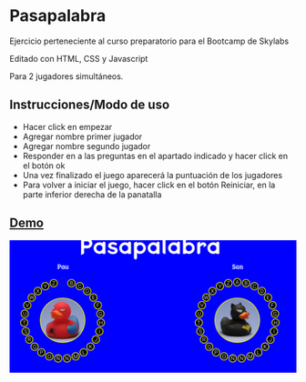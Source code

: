 # Pasapalabra

Ejercicio perteneciente al curso preparatorio para el Bootcamp de Skylabs

Editado con HTML, CSS y Javascript

Para 2 jugadores simultáneos.

## Instrucciones/Modo de uso
- Hacer click en empezar
- Agregar nombre primer jugador
- Agregar nombre segundo jugador
- Responder en a las preguntas en el apartado indicado y hacer click en el botón ok
- Una vez finalizado el juego aparecerá la puntuación de los jugadores
- Para volver a iniciar el juego, hacer click en el botón Reiniciar, en la parte inferior derecha de la panatalla




## [Demo](https://pausanchez.github.io/pasapalabra/)



![Pasapalabra](./pasapalabra_view.png) 





